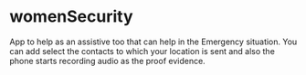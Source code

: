 # womenSecurity
App to help as an assistive too that can help in the Emergency situation. You can add select the contacts to which your location is sent and also the phone starts recording audio as the proof evidence. 
